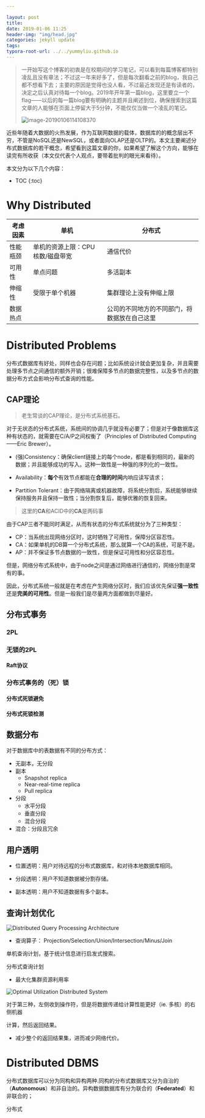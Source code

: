 ```yaml
---

layout: post
title: 
date: 2019-01-06 11:25
header-img: "img/head.jpg"
categories: jekyll update
tags:
typora-root-url: ../../yummyliu.github.io
---
```

> 一开始写这个博客的初衷是在校期间的学习笔记，可以看到每篇博客都特别凌乱且没有章法；不过这一年来好多了，但是每次翻看之前的blog，我自己都不想看下去；主要的原因是觉得也没人看，不过最近发现还是有读者的，决定之后认真对待每一个blog。2019年开年第一篇blog，这里要立一个flag——以后的每一篇blog要有明确的主题并且阐述到位，确保搜索到这篇文章的人能够在页面上停留大于5分钟，不能仅仅当做一个凌乱的笔记。
>
> ![image-20190106114108370](/image/dau.png)



近些年随着大数据的火热发展，作为互联网数据的载体，数据库的的概念层出不穷，不管是NoSQL还是NewSQL，或者面向OLAP还是OLTP的。本文主要阐述分布式数据库的若干概念，希望看到这篇文章的你，如果希望了解这个方向，能够在读完有所收获（本文仅代表个人观点，要带着批判的眼光来看待）。

本文分为以下几个内容：

* TOC
{:toc}
# Why Distributed

| 考虑因素 | 单机                             | 分布式                                       |
| -------- | -------------------------------- | -------------------------------------------- |
| 性能瓶颈 | 单机的资源上限：CPU核数/磁盘带宽 | 通信代价                                     |
| 可用性   | 单点问题                         | 多活副本                                     |
| 伸缩性   | 受限于单个机器                   | 集群理论上没有伸缩上限                       |
| 数据热点 |                                  | 公司的不同地方的不同部门，将数据放在自己这里 |

# Distributed Problems

分布式数据库有好处，同样也会存在问题；比如系统设计就会更加复杂，并且需要处理多节点之间通信的额外开销；很难保障多节点的数据完整性，以及多节点的数据分布方式会影响分布式查询的性能。

## CAP理论

> 老生常谈的CAP理论，是分布式系统基石。

对于无状态的分布式系统，系统间的协调几乎就没有必要了；但是对于像数据库这种有状态的，就需要在C/A/P之间权衡了（Principles of Distributed Computing ——Eric Brewer）。

+ (强)Consistency：确保client链接上的每个node，都是看到相同的，最新的数据；并且能够成功的写入。这种一致性是一种强的序列化的一致性。

+ Availability：**每个**有效节点都能在**合理的时间**内响应读写请求；

+ Partition Tolerant：由于网络隔离或机器故障，将系统分割后，系统能够继续保持服务并且保持一致性；当分割恢复后，能够优雅的恢复回来。

> 这里的**CA**和ACID中的**CA**是两码事

由于CAP三者不能同时满足，从而有状态的分布式系统就分为了三种类型：

+ CP：当系统出现网络分区时，这时牺牲了可用性，保障分区容忍性。
+ CA：如果单机的DB算一个分布式系统，那么就算一个CA的系统，可是不是。
+ AP：并不保证多节点数据的一致性，但是保证可用性和分区容忍性。

但是，网络分布式系统中，由于node之间是通过网络进行通信的，网络分割是常有的事。

因此，分布式系统一般就是在考虑在产生网络分区时，我们应该优先保证**强一致性**还是**完美的可用性**。但是一般我们是尽量两方面都做到尽量好。

























## 分布式事务

### 2PL

### 无锁的2PL

#### Raft协议

### 分布式事务的（死）锁

#### 分布式死锁避免

#### 分布式死锁检测

## 数据分布

对于数据库中的表数据有不同的分布方式：

- 无副本，无分段
- 副本
  - Snapshot replica
  - Near-real-time replica
  - Pull replica
- 分段
  - 水平分段
  - 垂直分段
  - 混合分段
- 混合：分段且冗余

## 用户透明

+ 位置透明：用户对待远程的分布式数据库，和对待本地数据库相同。

+ 分段透明：用户不知道数据被分割存储。

+ 副本透明：用户不知道数据有多个副本。

## 查询计划优化

![Distributed Query Processing Architecture](/image/distributed_query_architecture.png)

+ 查询算子： Projection/Selection/Union/Intersection/Minus/Join

单机查询计划，基于统计信息进行启发式搜索。

分布式查询计划

+ 最大化集群资源利用率

![Optimal Utilization Distributed System](/image/optimal_utilization_distributed_system.png)

对于第三种，左侧收到操作符，但是将数据传递给计算性能更好（ie. 多核）的右侧机器

计算，然后返回结果。

+ 减少整个的返回结果集，进而减少网络代价。







# Distributed DBMS

分布式数据库可以分为同构和异构两种.同构的分布式数据库又分为自治的（**Autonomous**）和非自治的。异构数据数据库有分为联合的（**Federated**）和非联合的；



分布式





